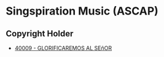 # Singspiration Music (ASCAP)

## Copyright Holder

- [40009 - GLORIFICAREMOS AL SEñOR](/hymns/40009.md)

